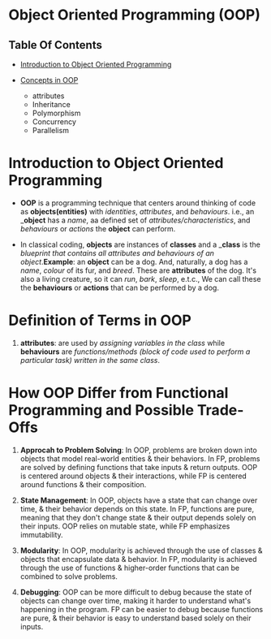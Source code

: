 # Object Oriented Programming (OOP)

## Table Of Contents
- [Introduction to Object Oriented Programming](#Introduction-to-Object-Oriented-Programming)

- [Concepts in OOP](#Definition-of-Terms-in-OOP)
    - attributes
    - Inheritance
    - Polymorphism
    - Concurrency
    - Parallelism

# Introduction to Object Oriented Programming
* __OOP__ is a programming technique that centers around thinking of code as __objects(entities)__ with _identities_, _attributes_, and _behaviours_. i.e., an ___object__ has a _name_, aa defined set of _attributes/characteristics_, and _behaviours_ or _actions_ the __object__ can perform. 

* In classical coding, __objects__ are instances of __classes__ and a ___class__ is the _blueprint that contains all attributes and behaviours of an object_.__Example__: an __object__ can be a dog. And, naturally, a dog has a _name_, _colour_ of its fur, and _breed_. These are __attributes__ of the dog. It's also a living creature, so it can _run_, _bark_, _sleep_, e.t.c., We can call these the __behaviours__ or __actions__ that can be performed by a dog.

# Definition of Terms in OOP
1. __attributes__: are used by _assigning variables in the class_ while __behaviours__ are _functions/methods (block of code used to perform a particular task) written in the same class_.


# How OOP Differ from Functional Programming and Possible Trade-Offs
1. __Approcah to Problem Solving__: In OOP, problems are broken down into objects that model real-world entities & their behaviors. In FP, problems are solved by defining functions that take inputs & return outputs. OOP is centered around objects & their interactions, while FP is centered around functions & their composition.

2. __State Management__: In OOP, objects have a state that can change over time, & their behavior depends on this state. In FP, functions are pure, meaning that they don't change state & their output depends solely on their inputs. OOP relies on mutable state, while FP emphasizes immutability.

3. __Modularity__: In OOP, modularity is achieved through the use of classes & objects that encapsulate data & behavior. In FP, modularity is achieved through the use of functions & higher-order functions that can be combined to solve problems.

4. __Debugging__: OOP can be more difficult to debug because the state of objects can change over time, making it harder to understand what's happening in the program. FP can be easier to debug because functions are pure, & their behavior is easy to understand based solely on their inputs.